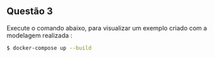 ## Questão 3

Execute o comando abaixo, para visualizar um exemplo criado com a modelagem realizada :

```sh
$ docker-compose up --build
```
